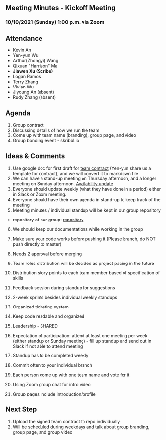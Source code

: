## Meeting Minutes - Kickoff Meeting

### 10/10/2021 (Sunday) 1:00 p.m. via Zoom

## Attendance

-   Kevin An
-   Yen-yun Wu
-   Arthur(Zhongyi) Wang
-   Qixuan "Harrison" Ma
-   **Jiawen Xu (Scribe)**
-   Logan Ramos
-   Terry Zhang
-   Vivian Wu
-   Jiyoung An (absent)
-   Rudy Zhang (absent)

## Agenda

1. Group contract
2. Discussing details of how we run the team
3. Come up with team name (branding), group page, and video
4. Group bonding event - skribbl.io

## Ideas & Comments

1. Use google doc for first draft for [team contract](https://docs.google.com/document/d/1O0kvgBc5t3iqWs2eXWbfYBEb58oqkMlJCBcGpzxDPV8/edit) (Yen-yun share us a template for contract), and we will convert it to markdown file
2. We can have a stand-up meeting on Thursday afternoon, and a longer meeting on Sunday afternoon. [Availability update](https://www.when2meet.com/?13175372-28DpZ)
3. Everyone should update weekly (what they have done in a period) either in Slack or Zoom meeting.
4. Everyone should have their own agenda in stand-up to keep track of the meeting
5. Meeting minutes / individual standup will be kept in our group repository

-   repository of our group: [repository](https://github.com/cse110-sp21-group35/cse110-sp21-group35)

6. We should keep our documentations while working in the group
7. Make sure your code works before pushing it (Please branch, do NOT push directly to master)
8. Needs 2 approval before merging
9. Team roles distribution will be decided as project pacing in the future
10. Distribution story points to each team member based of specification of skills
11. Feedback session during standup for suggestions
12. 2-week sprints besides individual weekly standups
13. Organized ticketing system

14. Keep code readable and organized
15. Leadership - SHARED
16. Expectation of participation: attend at least one meeting per week (either standup or Sunday meeting) - fill up standup and send out in Slack if not able to attend meeting
17. Standup has to be completed weekly
18. Commit often to your individual branch

19. Each person come up with one team name and vote for it
20. Using Zoom group chat for intro video
21. Group pages include introduction/profile

## Next Step

1.  Upload the signed team contract to repo individually
2.  Will be scheduled during weekdays and talk about group branding, group page, and group video
